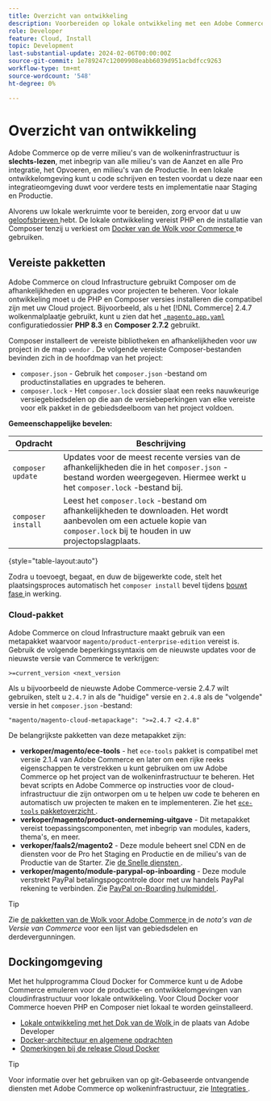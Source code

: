 ```yaml
---
title: Overzicht van ontwikkeling
description: Voorbereiden op lokale ontwikkeling met een Adobe Commerce-project voor cloudinfrastructuur.
role: Developer
feature: Cloud, Install
topic: Development
last-substantial-update: 2024-02-06T00:00:00Z
source-git-commit: 1e789247c12009908eabb6039d951acbdfcc9263
workflow-type: tm+mt
source-wordcount: '548'
ht-degree: 0%

---
```


# Overzicht van ontwikkeling

Adobe Commerce op de verre milieu&#39;s van de wolkeninfrastructuur is **slechts-lezen**, met inbegrip van alle milieu&#39;s van de Aanzet en alle Pro integratie, het Opvoeren, en milieu&#39;s van de Productie. In een lokale ontwikkelomgeving kunt u code schrijven en testen voordat u deze naar een integratieomgeving duwt voor verdere tests en implementatie naar Staging en Productie.

Alvorens uw lokale werkruimte voor te bereiden, zorg ervoor dat u uw [ geloofsbrieven ](../../get-started/prepare-workspace.md) hebt. De lokale ontwikkeling vereist PHP en de installatie van Composer tenzij u verkiest om [ Docker van de Wolk voor Commerce ](#docker-environment) te gebruiken.

## Vereiste pakketten

Adobe Commerce on cloud Infrastructure gebruikt Composer om de afhankelijkheden en upgrades voor projecten te beheren. Voor lokale ontwikkeling moet u de PHP en Composer versies installeren die compatibel zijn met uw Cloud project. Bijvoorbeeld, als u het [!DNL Commerce] 2.4.7 wolkenmalplaatje gebruikt, kunt u zien dat het [`.magento.app.yaml` ](https://github.com/magento/magento-cloud/blob/2.4.7/.magento.app.yaml) configuratiedossier **PHP 8.3** en **Composer 2.7.2** gebruikt.

Composer installeert de vereiste bibliotheken en afhankelijkheden voor uw project in de map `vendor` . De volgende vereiste Composer-bestanden bevinden zich in de hoofdmap van het project:

- `composer.json` - Gebruik het `composer.json` -bestand om productinstallaties en upgrades te beheren.
- `composer.lock` - Het `composer.lock` dossier slaat een reeks nauwkeurige versiegebiedsdelen op die aan de versiebeperkingen van elke vereiste voor elk pakket in de gebiedsdeelboom van het project voldoen.

**Gemeenschappelijke bevelen:**

| Opdracht | Beschrijving |
|--------------------|----------------------------------------------------------------------------------------------------------------------------------------------------------|
| `composer update` | Updates voor de meest recente versies van de afhankelijkheden die in het `composer.json` -bestand worden weergegeven. Hiermee werkt u het `composer.lock` -bestand bij. |
| `composer install` | Leest het `composer.lock` -bestand om afhankelijkheden te downloaden. Het wordt aanbevolen om een actuele kopie van `composer.lock` bij te houden in uw projectopslagplaats. |

{style="table-layout:auto"}

Zodra u toevoegt, begaat, en duw de bijgewerkte code, stelt het plaatsingsproces automatisch het `composer install` bevel tijdens [ bouwt fase ](../deploy/process.md#build-phase-build-phase) in werking.

### Cloud-pakket

Adobe Commerce on cloud Infrastructure maakt gebruik van een metapakket waarvoor `magento/product-enterprise-edition` vereist is. Gebruik de volgende beperkingssyntaxis om de nieuwste updates voor de nieuwste versie van Commerce te verkrijgen:

```text
>=current_version <next_version
```

Als u bijvoorbeeld de nieuwste Adobe Commerce-versie 2.4.7 wilt gebruiken, stelt u `2.4.7` in als de &quot;huidige&quot; versie en `2.4.8` als de &quot;volgende&quot; versie in het `composer.json` -bestand:

```text
"magento/magento-cloud-metapackage": ">=2.4.7 <2.4.8"
```

De belangrijkste pakketten van deze metapakket zijn:

- **verkoper/magento/ece-tools** - het `ece-tools` pakket is compatibel met versie 2.1.4 van Adobe Commerce en later om een rijke reeks eigenschappen te verstrekken u kunt gebruiken om uw Adobe Commerce op het project van de wolkeninfrastructuur te beheren. Het bevat scripts en Adobe Commerce op instructies voor de cloud-infrastructuur die zijn ontworpen om u te helpen uw code te beheren en automatisch uw projecten te maken en te implementeren. Zie het [`ece-tools` pakketoverzicht ](../dev-tools/package-overview.md).
- **verkoper/magento/product-onderneming-uitgave** - Dit metapakket vereist toepassingscomponenten, met inbegrip van modules, kaders, thema&#39;s, en meer.
- **verkoper/faals2/magento2** - Deze module beheert snel CDN en de diensten voor de Pro het Staging en Productie en de milieu&#39;s van de Productie van de Starter. Zie [ de Snelle diensten ](/help/cloud-guide/cdn/fastly.md#fastly-cdn-module-for-magento-2).
- **verkoper/magento/module-parypal-op-inboarding** - Deze module verstrekt PayPal betalingspogcontrole door met uw handels PayPal rekening te verbinden. Zie [ PayPal on-Boarding hulpmiddel ](../store/paypal.md).

>[!TIP]
>
>Zie [ de pakketten van de Wolk voor Adobe Commerce ](/help/cloud-guide/release-notes/cloud-packages.md) in de _nota&#39;s van de Versie van Commerce_ voor een lijst van gebiedsdelen en derdevergunningen.

## Dockingomgeving

Met het hulpprogramma Cloud Docker for Commerce kunt u de Adobe Commerce emuleren voor de productie- en ontwikkelomgevingen van cloudinfrastructuur voor lokale ontwikkeling. Voor Cloud Docker voor Commerce hoeven PHP en Composer niet lokaal te worden geïnstalleerd.

- [ Lokale ontwikkeling met het Dok van de Wolk ](https://developer.adobe.com/commerce/cloud-tools/docker/setup/) in de plaats van Adobe Developer
- [Docker-architectuur en algemene opdrachten](../dev-tools/cloud-docker.md)
- [Opmerkingen bij de release Cloud Docker](../release-notes/cloud-docker.md)

>[!TIP]
>
>Voor informatie over het gebruiken van op git-Gebaseerde ontvangende diensten met Adobe Commerce op wolkeninfrastructuur, zie [ Integraties ](../integrations/overview.md).

